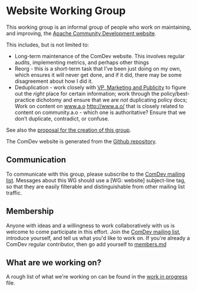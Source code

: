 # Website Working Group

This working group is an informal group of people who work on
maintaining, and improving, the [Apache Community Development
website](https://community.apache.org/).

This includes, but is not limited to:

* Long-term maintenance of the ComDev website. This involves regular audits, implementing metrics, and perhaps other things
* Reorg - this is a short-term task that I’ve been just doing on my own, which ensures it will never get done, and if it did, there may be some disagreement about how I did it.
* Deduplication - work closely with [VP, Marketing and Publicity](https://www.apache.org/press/) to figure out the *right* place for certain information; work through the policy/best-practice dichotomy and ensure that we are *not* duplicating policy docs; Work on content on www.a.o <http://www.a.o/> that is closely related to content on community.a.o - which one is authoritative? Ensure that we don’t duplicate, contradict, or confuse.

See also the [proposal for the creation of this
group](https://lists.apache.org/thread/wj1prnm95cy0rlvjqgcq15rt2r28wyqg).

The ComDev website is generated from the [Github
repository](https://github.com/apache/comdev-site).

## Communication

To communicate with this group, please subscribe to the 
[ComDev mailing list]. Messages about this WG should use a [WG: website]
subject-line tag, so that they are easily filterable and distinguishable
from other mailing list traffic.

## Membership

Anyone with ideas and a willingness to work collaboratively with us is
welcome to come participate in this effort. Join the 
[ComDev mailing list], introduce yourself, and tell us what you'd like
to work on.  If you're already a ComDev regular contributor, then 
go add yourself to [members.md](members.md)

## What are we working on?

A rough list of what we're working on can be found in the [work in
progress](wip.md) file.

[ComDev mailing list]: https://lists.apache.org/list.html?dev@community.apache.org
